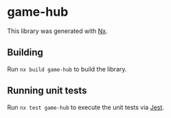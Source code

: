 # game-hub

This library was generated with [Nx](https://nx.dev).

## Building

Run `nx build game-hub` to build the library.

## Running unit tests

Run `nx test game-hub` to execute the unit tests via [Jest](https://jestjs.io).
